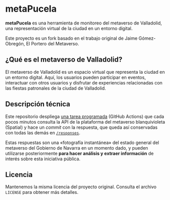# metaPucela

**metaPucela** es una herramienta de monitoreo del metaverso de Valladolid, una representación virtual de la ciudad en un entorno digital.

Este proyecto es un fork basado en el trabajo original de Jaime Gómez-Obregón, El Portero del Metaverso.

## ¿Qué es el metaverso de Valladolid?

El metaverso de Valladolid es un espacio virtual que representa la ciudad en un entorno digital. Aquí, los usuarios pueden participar en eventos, interactuar con otros usuarios y disfrutar de experiencias relacionadas con las fiestas patronales de la ciudad de Valladolid.

## Descripción técnica

Este repositorio despliega [una tarea programada](/.github/workflows/fetch.yml) (GitHub Actions) que cada pocos minutos consulta la API de la plataforma del metaverso blanquivioleta (Spatial) y hace un _commit_ con la respuesta, que queda así conservadas con todas las demás en [`/responses`](/responses).

Estas respuestas son una «fotografía instantánea» del estado general del metaverso del Gobierno de Navarra en un momento dado, y pueden utilizarse posteriormente **para hacer análisis y extraer información** de interés sobre esta iniciativa pública.

## Licencia

Mantenemos la misma licencia del proyecto original. Consulta el archivo `LICENSE` para obtener más detalles.
